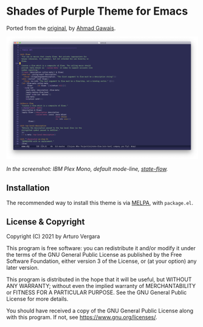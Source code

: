 # Shades of Purple Theme for Emacs

Ported from the
[original](https://github.com/ahmadawais/shades-of-purple-vscode), by
[Ahmad Gawais](https://twitter.com/MrAhmadAwais).

![Screenshot of Shades of Purple running on Emacs](img/screenshot.png)

_In the screenshot: IBM Plex Mono, default mode-line,
[state-flow](http://github.com/nubank/state-flow)._

## Installation

The recommended way to install this theme is via
[MELPA](https://melpa.org/#/getting-started), with `package.el`.

## License & Copyright

Copyright (C) 2021 by Arturo Vergara

This program is free software: you can redistribute it and/or modify it under the
terms of the GNU General Public License as published by the Free Software
Foundation, either version 3 of the License, or (at your option) any later
version.

This program is distributed in the hope that it will be useful, but WITHOUT ANY
WARRANTY; without even the implied warranty of MERCHANTABILITY or FITNESS FOR A
PARTICULAR PURPOSE.  See the GNU General Public License for more details.

You should have received a copy of the GNU General Public License along with this
program.  If not, see <https://www.gnu.org/licenses/>.

